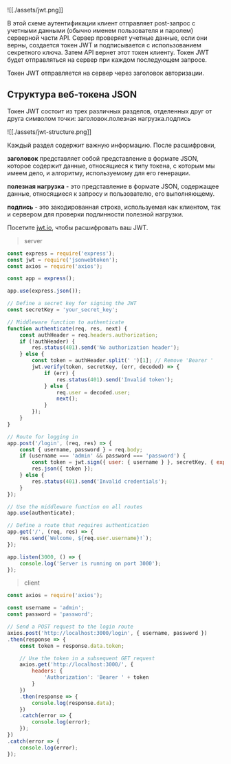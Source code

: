 ![[./assets/jwt.png]]

В этой схеме аутентификации клиент отправляет post-запрос с учетными данными (обычно именем пользователя и паролем) серверной части API. Сервер проверяет учетные данные, если они верны, создается токен JWT и подписывается с использованием секретного ключа. Затем API вернет этот токен клиенту. Токен JWT будет отправляться на сервер при каждом последующем запросе.

Токен JWT отправляется на сервер через заголовок авторизации.

## Структура веб-токена JSON

Токен JWT состоит из трех различных разделов, отделенных друг от друга символом точки: заголовок.полезная нагрузка.подпись

![[./assets/jwt-structure.png]]

Каждый раздел содержит важную информацию. После расшифровки,

**заголовок** представляет собой представление в формате JSON, которое содержит данные, относящиеся к типу токена, с которым мы имеем дело, и алгоритму, используемому для его генерации.

**полезная нагрузка** - это представление в формате JSON, содержащее данные, относящиеся к запросу и пользователю, его выполняющему.

**подпись** - это закодированная строка, используемая как клиентом, так и сервером для проверки подлинности полезной нагрузки.

Посетите [jwt.io](https://jwt.io/), чтобы расшифровать ваш JWT.

>server
```js
const express = require('express');
const jwt = require('jsonwebtoken');
const axios = require('axios');

const app = express();

app.use(express.json());

// Define a secret key for signing the JWT
const secretKey = 'your_secret_key';

// Middleware function to authenticate
function authenticate(req, res, next) {
    const authHeader = req.headers.authorization;
    if (!authHeader) {
        res.status(401).send('No authorization header');
    } else {
        const token = authHeader.split(' ')[1]; // Remove 'Bearer '
        jwt.verify(token, secretKey, (err, decoded) => {
            if (err) {
                res.status(401).send('Invalid token');
            } else {
                req.user = decoded.user;
                next();
            }
        });
    }
}

// Route for logging in
app.post('/login', (req, res) => {
    const { username, password } = req.body;
    if (username === 'admin' && password === 'password') {
        const token = jwt.sign({ user: { username } }, secretKey, { expiresIn: '1h' });
        res.json({ token });
    } else {
        res.status(401).send('Invalid credentials');
    }
});

// Use the middleware function on all routes
app.use(authenticate);

// Define a route that requires authentication
app.get('/', (req, res) => {
    res.send(`Welcome, ${req.user.username}!`);
});

app.listen(3000, () => {
    console.log('Server is running on port 3000');
});
```

>client
```js
const axios = require('axios');

const username = 'admin';
const password = 'password';

// Send a POST request to the login route
axios.post('http://localhost:3000/login', { username, password })
.then(response => {
    const token = response.data.token;

    // Use the token in a subsequent GET request
    axios.get('http://localhost:3000/', {
        headers: {
            'Authorization': 'Bearer ' + token
        }
    })
    .then(response => {
        console.log(response.data);
    })
    .catch(error => {
        console.log(error);
    });
})
.catch(error => {
    console.log(error);
});
```
